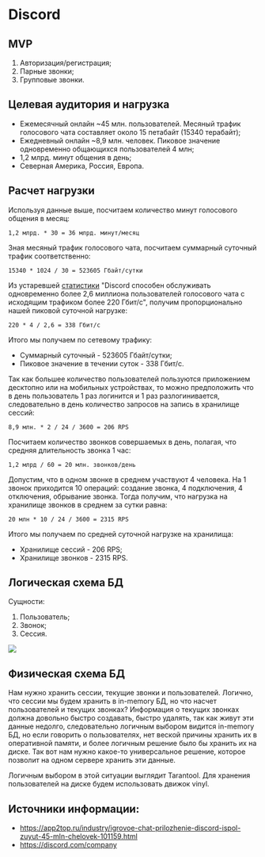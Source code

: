 # Discord

## MVP
 1. Авторизация/регистрация;
 2. Парные звонки;
 3. Групповые звонки.

## Целевая аудитория и нагрузка
 - Ежемесячный онлайн ~45 млн. пользователей. Месяный трафик голосового чата составляет около 15 петабайт (15340 терабайт);
 - Ежедневный онлайн ~8,9 млн. человек. Пиковое значение одновременно общающихся пользователей 4 млн;
 - 1,2 млрд. минут общения в день;
 - Северная Америка, Россия, Европа.

## Расчет нагрузки

Используя данные выше, посчитаем количество минут голосового общения в месяц:

    1,2 млрд. * 30 = 36 млрд. минут/месяц
    
Зная месяный трафик голосового чата, посчитаем суммарный суточный трафик соответственно:

    15340 * 1024 / 30 = 523605 Гбайт/сутки
    
Из устаревшей [статистики](https://habr.com/ru/post/423171/) "Discord способен обслуживать одновременно более 2,6 миллиона пользователей голосового чата с исходящим трафиком более 220 Гбит/с", получим пропорционально нашей пиковой суточной нагрузке:

    220 * 4 / 2,6 = 338 Гбит/с
    
Итого мы получаем по сетевому трафику:
 * Суммарный суточный - 523605 Гбайт/сутки;
 * Пиковое значение в течении суток - 338 Гбит/с.
    
Так как большее количество пользователей пользуются приложением десктопно или на мобильных устройствах, то можно предположить что в день пользователь 1 раз логинится и 1 раз разлогинивается, следовательно в день количество запросов на запись в хранилище сессий:

    8,9 млн. * 2 / 24 / 3600 = 206 RPS
    
Посчитаем количество звонков совершаемых в день, полагая, что средняя длительность звонка 1 час:

    1,2 млрд / 60 = 20 млн. звонков/день

Допустим, что в одном звонке в среднем участвуют 4 человека. На 1 звонок приходится 10 операций: создание звонка, 4 подключения, 4 отключения, обрывание звонка.
Тогда получим, что нагрузка на хранилище звонков в среднем за сутки равна:

    20 млн * 10 / 24 / 3600 = 2315 RPS

Итого мы получаем по средней суточной нагрузке на хранилища:
 * Хранилище сессий - 206 RPS;
 * Хранилище звонков - 2315 RPS.

## Логическая схема БД

Сущности:
 1. Пользователь;
 2. Звонок;
 3. Сессия.

![](https://sun1-23.userapi.com/impg/6xFvILMezTQu6dABu04MNF_vkYdRMLFdMqanEg/3CAYT_YjwVE.jpg?size=827x498&quality=96&sign=d4b60b7a9071ec5df293edce471b6337&type=album)

## Физическая схема БД

Нам нужно хранить сессии, текущие звонки и пользователей. Логично, что сессии мы будем хранить в in-memory БД, но что насчет пользователей и текущих звонках? Информация о текущих звонках должна довольно быстро создавать, быстро удалять, так как живут эти данные недолго, следовательно логичным выбором видится in-memory БД, но если говорить о пользователях, нет веской причины хранить их в оперативной памяти, и более логичным решение было бы хранить их на диске. Так вот нам нужно какое-то универсальное решение, которое позволит на одном сервере хранить эти данные.

Логичным выбором в этой ситуации выглядит Tarantool. Для хранения пользователей на диске будем использовать движок vinyl. 


## Источники информации:
 - https://app2top.ru/industry/igrovoe-chat-prilozhenie-discord-ispol-zuyut-45-mln-chelovek-101159.html
 - https://discord.com/company

